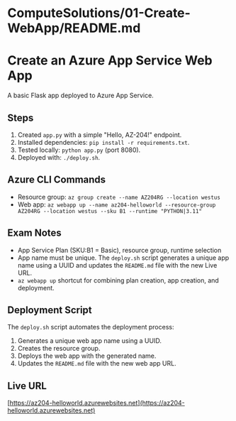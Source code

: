 # ComputeSolutions/01-Create-WebApp/README.md

# Create an Azure App Service Web App

A basic Flask app deployed to Azure App Service.

## Steps

1. Created `app.py` with a simple "Hello, AZ-204!" endpoint.
2. Installed dependencies: `pip install -r requirements.txt`.
3. Tested locally: `python app.py` (port 8080).
4. Deployed with: `./deploy.sh`.

## Azure CLI Commands

- Resource group: `az group create --name AZ204RG --location westus`
- Web app: `az webapp up --name az204-helloworld --resource-group AZ204RG --location westus --sku B1 --runtime "PYTHON|3.11"`

## Exam Notes

- App Service Plan (SKU:B1 = Basic), resource group, runtime selection
- App name must be unique. The `deploy.sh` script generates a unique app name using a UUID and updates the `README.md` file with the new Live URL.
- `az webapp up` shortcut for combining plan creation, app creation, and deployment.

## Deployment Script

The `deploy.sh` script automates the deployment process:

1. Generates a unique web app name using a UUID.
2. Creates the resource group.
3. Deploys the web app with the generated name.
4. Updates the `README.md` file with the new web app URL.

## Live URL

[https://az204-helloworld.azurewebsites.net](https://az204-helloworld.azurewebsites.net)

